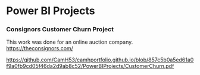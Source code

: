 # Power BI Projects

### Consignors Customer Churn Project
This work was done for an online auction company. https://theconsignors.com/

https://github.com/CamH53/camhportfolio.github.io/blob/857c5b0a5ed61a0f9a0fb9cd05f46da2d9ab8c52/PowerBIProjects/CustomerChurn.pdf

